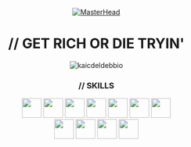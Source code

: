 <div align="center">
  
[![MasterHead](https://cdn3.emoji.gg/emojis/9588-cash.gif)](https://rishavchanda.io)
  
</div>

<div>
  <h1 align="center">// GET RICH OR DIE TRYIN'</h1>
</div>

<div align="center">
  <img align="center" src="https://github-readme-streak-stats.herokuapp.com/?user=kaicdeldebbio&" alt="kaicdeldebbio" />
</div>


  <h3 align="center">// SKILLS</h1>
<div align="center" style="display: inline_block">

  <img height="40" width="40" src="https://cdn.jsdelivr.net/gh/devicons/devicon@latest/icons/javascript/javascript-original.svg" />
  <img height="40" width="40" src="https://cdn.jsdelivr.net/gh/devicons/devicon@latest/icons/typescript/typescript-original.svg" />
  <img height="40" width="40" src="https://cdn.jsdelivr.net/gh/devicons/devicon@latest/icons/react/react-original.svg" />
  <img height="40" width="40" src="https://cdn.jsdelivr.net/gh/devicons/devicon@latest/icons/html5/html5-original.svg" />
  <img height="40" width="40"  src="https://cdn.jsdelivr.net/gh/devicons/devicon@latest/icons/css3/css3-original.svg" />
  <img height="40" width="40" src="https://cdn.jsdelivr.net/gh/devicons/devicon@latest/icons/python/python-original.svg" />
  
   <img height="40" width="40" src="https://cdn.jsdelivr.net/gh/devicons/devicon@latest/icons/php/php-original.svg" />
          
  <br>
  <img  height="40" width="40" src="https://cdn.jsdelivr.net/gh/devicons/devicon@latest/icons/photoshop/photoshop-original.svg" />
  <img height="40" width="40" src="https://cdn.jsdelivr.net/gh/devicons/devicon@latest/icons/premierepro/premierepro-original.svg" />
  <img height="40" width="40" src="https://cdn.jsdelivr.net/gh/devicons/devicon@latest/icons/aftereffects/aftereffects-original.svg" />
  <img height="40" width="40" src="https://cdn.jsdelivr.net/gh/devicons/devicon@latest/icons/illustrator/illustrator-plain.svg" />
</div>

